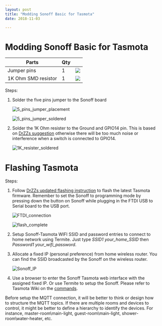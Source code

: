 ```yaml
---
layout: post
title: "Modding Sonoff Basic for Tasmota"
date: 2018-11-03

---
```

# Modding Sonoff Basic for Tasmota


| Parts               | Qty  |                                                             |
| ------------------- | ---- | ----------------------------------------------------------- |
| Jumper pins         | 1    | ![](https://carbonpanda.github.io/images/5_pins_jumper.jpg) |
| 1K Ohm SMD resistor | 1    | ![](https://carbonpanda.github.io/images/1K_resistor.jpg)   |


Steps:

1. Solder the five pins jumper to the Sonoff board

   ![5_pins_jumper_placement](https://carbonpanda.github.io/images/5_pins_jumper_placement.jpg)

   ![5_pins_jumper_soldered](https://carbonpanda.github.io/images/5_pins_jumper_soldered.jpg)

2. Solder the 1K Ohm resister to the Ground and GPIO14 pin. This is based on [DrZZs suggestion](http://drzzs.com/zzonoff-my-masterpiece-diy-smart-switch/) otherwise there will be too much noise or interference when a switch is connected to GPIO14.

   ![1K_resister_soldered](https://carbonpanda.github.io/images/1K_resister_soldered.jpg)


# Flashing Tasmota

Steps:

1. Follow [DrZZs updated flashing instruction](http://drzzs.com/updated-sonoff-basic-flashing/) to flash the latest Tasmota firmware. Remember to set the Sonoff to programming mode by pressing down the button on Sonoff while plugging in the FTDI USB to Serial board to the USB port.

   ![FTDI_connection](https://carbonpanda.github.io/images/FTDI_connection.jpg)

   ![flash_complete](https://carbonpanda.github.io/images/flash_complete.jpg)

2. Setup Sonoff-Tasmota WIFI SSID and password entries to connect to home network using Termite. Just type *SSID1 your_home_SSID* then *Password1 your_wifi_password*.

3. Allocate a fixed IP (personal preference) from home wireless router. You can find the SSID broadcasted by the Sonoff on the wireless router.

   ![Sonoff_IP](https://carbonpanda.github.io/images/Sonoff_IP.jpg)

4. Use a browser to enter the Sonoff Tasmota web interface with the assigned fixed IP. Or use Termite to setup the Sonoff. Please refer to Tasmota Wiki on the [commands](https://github.com/arendst/Sonoff-Tasmota/wiki/Commands). 


Before setup the MQTT connection, it will be better to think or design how to structure the MQTT topics. If there are multiple rooms and devices to control, it might be better to define a hierarchy to identify the devices. For instance, master-room\main-light, guest-room\main-light,  shower-room\water-heater, etc.
